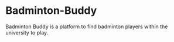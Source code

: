 # Badminton-Buddy
Badminton Buddy is a platform to find badminton players within the university to play. 
